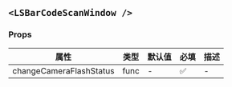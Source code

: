 ## `<LSBarCodeScanWindow />`

### Props

| 属性                    | 类型 | 默认值 | 必填 | 描述 |
| ----------------------- | ---- | ------ | ---- | ---- |
| changeCameraFlashStatus | func | -      | ✅   | -    |
